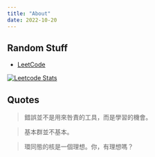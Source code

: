 ```yaml
---
title: "About"
date: 2022-10-20
---
```


## Random Stuff

* [LeetCode](https://leetcode.com/Mrbear666/)

[![Leetcode Stats](https://leetcard.jacoblin.cool/Mrbear666)](https://leetcode.com/Mrbear666/)

## Quotes

> 錯誤並不是用來咎責的工具，而是學習的機會。

> 基本群並不基本。

> 環同態的核是一個理想。你，有理想嗎？
